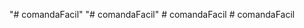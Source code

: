 "# comandaFacil" 
"# comandaFacil" 
#   c o m a n d a F a c i l  
 #   c o m a n d a F a c i l  
 
